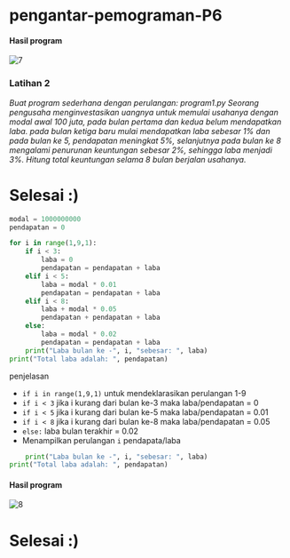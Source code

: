 # pengantar-pemograman-P6
#### Hasil program
![7](Gambar/Gambar05.png)

### Latihan 2
*Buat program sederhana dengan perulangan: program1.py
Seorang pengusaha menginvestasikan uangnya untuk memulai usahanya dengan
modal awal 100 juta, pada bulan pertama dan kedua belum mendapatkan laba. pada
bulan ketiga baru mulai mendapatkan laba sebesar 1% dan pada bulan ke 5,
pendapatan meningkat 5%, selanjutnya pada bulan ke 8 mengalami penurunan
keuntungan sebesar 2%, sehingga laba menjadi 3%. Hitung total keuntungan selama 8
bulan berjalan usahanya.*

# Selesai :)
```Python
modal = 1000000000
pendapatan = 0

for i in range(1,9,1):
    if i < 3: 
        laba = 0
        pendapatan = pendapatan + laba
    elif i < 5:
        laba = modal * 0.01
        pendapatan = pendapatan + laba
    elif i < 8:
        laba + modal * 0.05
        pendapatan + pendapatan + laba
    else:
        laba = modal * 0.02
        pendapatan = pendapatan + laba
    print("Laba bulan ke -", i, "sebesar: ", laba)
print("Total laba adalah: ", pendapatan)
```
penjelasan 
- `if i in range(1,9,1)` untuk mendeklarasikan perulangan 1-9
- `if i < 3` jika i kurang dari bulan ke-3 maka laba/pendapatan = 0
- `if i < 5` jika i kurang dari bulan ke-5 maka laba/pendapatan = 0.01
- `if i < 8` jika i kurang dari bulan ke-8 maka laba/pendapatan = 0.05
- `else:` laba bulan terakhir = 0.02
- Menampilkan perulangan `i` pendapata/laba 
```Python
    print("Laba bulan ke -", i, "sebesar: ", laba)
print("Total laba adalah: ", pendapatan)
```

#### Hasil program 
![8](Gambar/Gambar09.png)

# Selesai :)
